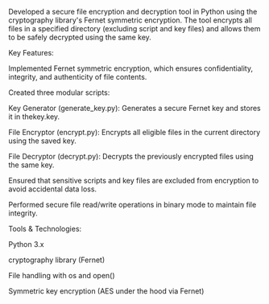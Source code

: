 Developed a secure file encryption and decryption tool in Python using the cryptography library's Fernet symmetric encryption. The tool encrypts all files in a specified directory (excluding script and key files) and allows them to be safely decrypted using the same key.

Key Features:

Implemented Fernet symmetric encryption, which ensures confidentiality, integrity, and authenticity of file contents.

Created three modular scripts:

Key Generator (generate_key.py): Generates a secure Fernet key and stores it in thekey.key.

File Encryptor (encrypt.py): Encrypts all eligible files in the current directory using the saved key.

File Decryptor (decrypt.py): Decrypts the previously encrypted files using the same key.

Ensured that sensitive scripts and key files are excluded from encryption to avoid accidental data loss.

Performed secure file read/write operations in binary mode to maintain file integrity.

Tools & Technologies:

Python 3.x

cryptography library (Fernet)

File handling with os and open()

Symmetric key encryption (AES under the hood via Fernet)
